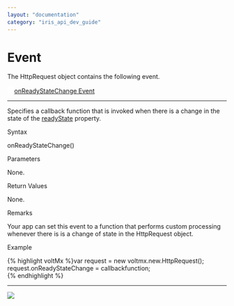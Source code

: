 ```yaml
---
layout: "documentation"
category: "iris_api_dev_guide"
---
```

                            

Event
=====

The HttpRequest object contains the following event.

[![Closed](../Skins/Default/Stylesheets/Images/transparent.gif)](javascript:void(0);)[onReadyStateChange Event](javascript:void(0);) 

* * *

Specifies a callback function that is invoked when there is a change in the state of the [readyState](httprequestobject_properties.html#readyState) property.

Syntax

onReadyStateChange()

Parameters

None.

Return Values

None.

Remarks

Your app can set this event to a function that performs custom processing whenever there is is a change of state in the HttpRequest object.

Example

{% highlight voltMx %}var request = new voltmx.new.HttpRequest();
request.onReadyStateChange = callbackfunction;		
{% endhighlight %}

* * *

![](resources/prettify/onload.png)
